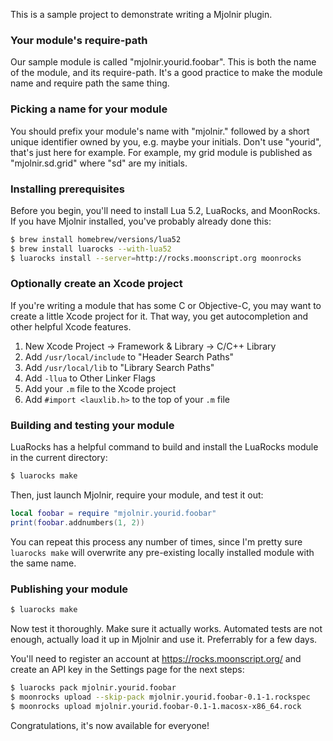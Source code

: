 This is a sample project to demonstrate writing a Mjolnir plugin.

### Your module's require-path

Our sample module is called "mjolnir.yourid.foobar". This is both the
name of the module, and its require-path. It's a good practice to make
the module name and require path the same thing.

### Picking a name for your module

You should prefix your module's name with "mjolnir." followed by a
short unique identifier owned by you, e.g. maybe your initials. Don't
use "yourid", that's just here for example. For example, my grid
module is published as "mjolnir.sd.grid" where "sd" are my initials.

### Installing prerequisites

Before you begin, you'll need to install Lua 5.2, LuaRocks, and
MoonRocks. If you have Mjolnir installed, you've probably already done
this:

~~~bash
$ brew install homebrew/versions/lua52
$ brew install luarocks --with-lua52
$ luarocks install --server=http://rocks.moonscript.org moonrocks
~~~

### Optionally create an Xcode project

If you're writing a module that has some C or Objective-C, you may
want to create a little Xcode project for it. That way, you get
autocompletion and other helpful Xcode features.

1. New Xcode Project -> Framework & Library -> C/C++ Library
2. Add `/usr/local/include` to "Header Search Paths"
3. Add `/usr/local/lib` to "Library Search Paths"
4. Add `-llua` to Other Linker Flags
5. Add your `.m` file to the Xcode project
6. Add `#import <lauxlib.h>` to the top of your `.m` file

### Building and testing your module

LuaRocks has a helpful command to build and install the LuaRocks
module in the current directory:

~~~bash
$ luarocks make
~~~

Then, just launch Mjolnir, require your module, and test it out:

~~~lua
local foobar = require "mjolnir.yourid.foobar"
print(foobar.addnumbers(1, 2))
~~~

You can repeat this process any number of times, since I'm pretty sure
`luarocks make` will overwrite any pre-existing locally installed
module with the same name.

### Publishing your module

~~~bash
$ luarocks make
~~~

Now test it thoroughly. Make sure it actually works. Automated tests
are not enough, actually load it up in Mjolnir and use it. Preferrably
for a few days.

You'll need to register an account at https://rocks.moonscript.org/
and create an API key in the Settings page for the next steps:

~~~bash
$ luarocks pack mjolnir.yourid.foobar
$ moonrocks upload --skip-pack mjolnir.yourid.foobar-0.1-1.rockspec
$ moonrocks upload mjolnir.yourid.foobar-0.1-1.macosx-x86_64.rock
~~~

Congratulations, it's now available for everyone!
